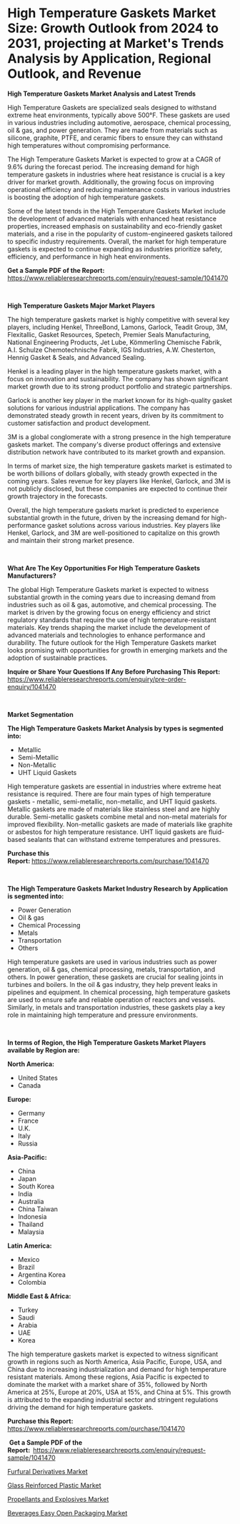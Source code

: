 <p><h1>High Temperature Gaskets Market Size: Growth Outlook from 2024 to 2031, projecting at Market's Trends Analysis by Application, Regional Outlook, and Revenue</h1></p><p><strong>High Temperature Gaskets Market Analysis and Latest Trends</strong></p>
<p><p>High Temperature Gaskets are specialized seals designed to withstand extreme heat environments, typically above 500°F. These gaskets are used in various industries including automotive, aerospace, chemical processing, oil & gas, and power generation. They are made from materials such as silicone, graphite, PTFE, and ceramic fibers to ensure they can withstand high temperatures without compromising performance.</p><p>The High Temperature Gaskets Market is expected to grow at a CAGR of 9.6% during the forecast period. The increasing demand for high temperature gaskets in industries where heat resistance is crucial is a key driver for market growth. Additionally, the growing focus on improving operational efficiency and reducing maintenance costs in various industries is boosting the adoption of high temperature gaskets.</p><p>Some of the latest trends in the High Temperature Gaskets Market include the development of advanced materials with enhanced heat resistance properties, increased emphasis on sustainability and eco-friendly gasket materials, and a rise in the popularity of custom-engineered gaskets tailored to specific industry requirements. Overall, the market for high temperature gaskets is expected to continue expanding as industries prioritize safety, efficiency, and performance in high heat environments.</p></p>
<p><strong>Get a Sample PDF of the Report:&nbsp;</strong> <a href="https://www.reliableresearchreports.com/enquiry/request-sample/1041470">https://www.reliableresearchreports.com/enquiry/request-sample/1041470</a></p>
<p>&nbsp;</p>
<p><strong>High Temperature Gaskets Major Market Players</strong></p>
<p><p>The high temperature gaskets market is highly competitive with several key players, including Henkel, ThreeBond, Lamons, Garlock, Teadit Group, 3M, Flexitallic, Gasket Resources, Spetech, Premier Seals Manufacturing, National Engineering Products, Jet Lube, Kömmerling Chemische Fabrik, A.I. Schulze Chemotechnische Fabrik, IGS Industries, A.W. Chesterton, Hennig Gasket & Seals, and Advanced Sealing.</p><p>Henkel is a leading player in the high temperature gaskets market, with a focus on innovation and sustainability. The company has shown significant market growth due to its strong product portfolio and strategic partnerships.</p><p>Garlock is another key player in the market known for its high-quality gasket solutions for various industrial applications. The company has demonstrated steady growth in recent years, driven by its commitment to customer satisfaction and product development.</p><p>3M is a global conglomerate with a strong presence in the high temperature gaskets market. The company's diverse product offerings and extensive distribution network have contributed to its market growth and expansion.</p><p>In terms of market size, the high temperature gaskets market is estimated to be worth billions of dollars globally, with steady growth expected in the coming years. Sales revenue for key players like Henkel, Garlock, and 3M is not publicly disclosed, but these companies are expected to continue their growth trajectory in the forecasts. </p><p>Overall, the high temperature gaskets market is predicted to experience substantial growth in the future, driven by the increasing demand for high-performance gasket solutions across various industries. Key players like Henkel, Garlock, and 3M are well-positioned to capitalize on this growth and maintain their strong market presence.</p></p>
<p>&nbsp;</p>
<p><strong>What Are The Key Opportunities For High Temperature Gaskets Manufacturers?</strong></p>
<p><p>The global High Temperature Gaskets market is expected to witness substantial growth in the coming years due to increasing demand from industries such as oil & gas, automotive, and chemical processing. The market is driven by the growing focus on energy efficiency and strict regulatory standards that require the use of high temperature-resistant materials. Key trends shaping the market include the development of advanced materials and technologies to enhance performance and durability. The future outlook for the High Temperature Gaskets market looks promising with opportunities for growth in emerging markets and the adoption of sustainable practices.</p></p>
<p><strong>Inquire or Share Your Questions If Any Before Purchasing This Report:</strong> <a href="https://www.reliableresearchreports.com/enquiry/pre-order-enquiry/1041470">https://www.reliableresearchreports.com/enquiry/pre-order-enquiry/1041470</a></p>
<p>&nbsp;</p>
<p><strong>Market Segmentation</strong></p>
<p><strong>The High Temperature Gaskets Market Analysis by types is segmented into:</strong></p>
<p><ul><li>Metallic</li><li>Semi-Metallic</li><li>Non-Metallic</li><li>UHT Liquid Gaskets</li></ul></p>
<p><p>High temperature gaskets are essential in industries where extreme heat resistance is required. There are four main types of high temperature gaskets - metallic, semi-metallic, non-metallic, and UHT liquid gaskets. Metallic gaskets are made of materials like stainless steel and are highly durable. Semi-metallic gaskets combine metal and non-metal materials for improved flexibility. Non-metallic gaskets are made of materials like graphite or asbestos for high temperature resistance. UHT liquid gaskets are fluid-based sealants that can withstand extreme temperatures and pressures.</p></p>
<p><strong>Purchase this Report:&nbsp;</strong><a href="https://www.reliableresearchreports.com/purchase/1041470">https://www.reliableresearchreports.com/purchase/1041470</a></p>
<p>&nbsp;</p>
<p><strong>The High Temperature Gaskets Market Industry Research by Application is segmented into:</strong></p>
<p><ul><li>Power Generation</li><li>Oil & gas</li><li>Chemical Processing</li><li>Metals</li><li>Transportation</li><li>Others</li></ul></p>
<p><p>High temperature gaskets are used in various industries such as power generation, oil & gas, chemical processing, metals, transportation, and others. In power generation, these gaskets are crucial for sealing joints in turbines and boilers. In the oil & gas industry, they help prevent leaks in pipelines and equipment. In chemical processing, high temperature gaskets are used to ensure safe and reliable operation of reactors and vessels. Similarly, in metals and transportation industries, these gaskets play a key role in maintaining high temperature and pressure environments.</p></p>
<p>&nbsp;</p>
<p><strong>In terms of Region, the High Temperature Gaskets Market Players available by Region are:</strong></p>
<p>
    <p> <strong> North America: </strong>
        <ul>
            <li>United States</li>
            <li>Canada</li>
        </ul>
        </p> 
    <p> <strong> Europe: </strong>
        <ul>
            <li>Germany</li>
            <li>France</li>
            <li>U.K.</li>
            <li>Italy</li>
            <li>Russia</li>
        </ul>
        </p> 
    <p> <strong> Asia-Pacific: </strong>
        <ul>
            <li>China</li>
            <li>Japan</li>
            <li>South Korea</li>
            <li>India</li>
            <li>Australia</li>
            <li>China Taiwan</li>
            <li>Indonesia</li>
            <li>Thailand</li>
            <li>Malaysia</li>
        </ul>
        </p> 
    <p> <strong> Latin America: </strong>
        <ul>
            <li>Mexico</li>
            <li>Brazil</li>
            <li>Argentina Korea</li>
            <li>Colombia</li>
        </ul>
        </p> 
    <p> <strong> Middle East & Africa: </strong>
        <ul>
            <li>Turkey</li>
            <li>Saudi</li>
            <li>Arabia</li>
            <li>UAE</li>
            <li>Korea</li>
        </ul>
    </p>
    </p>
<p><p>The high temperature gaskets market is expected to witness significant growth in regions such as North America, Asia Pacific, Europe, USA, and China due to increasing industrialization and demand for high temperature resistant materials. Among these regions, Asia Pacific is expected to dominate the market with a market share of 35%, followed by North America at 25%, Europe at 20%, USA at 15%, and China at 5%. This growth is attributed to the expanding industrial sector and stringent regulations driving the demand for high temperature gaskets.</p></p>
<p><strong>Purchase this Report: </strong><a href="https://www.reliableresearchreports.com/purchase/1041470">https://www.reliableresearchreports.com/purchase/1041470</a></p>
<p>&nbsp;<strong>Get a Sample PDF of the Report:&nbsp;&nbsp;</strong><a href="https://www.reliableresearchreports.com/enquiry/request-sample/1041470">https://www.reliableresearchreports.com/enquiry/request-sample/1041470</a></p>
<p><strong></strong></p>
<p><p><a href="https://github.com/juniordelafrance/Market-Research-Report-List-2/blob/main/furfural-derivatives-market.md">Furfural Derivatives Market</a></p><p><a href="https://github.com/jaidynmorantestelletmjzya/Market-Research-Report-List-1/blob/main/glass-reinforced-plastic-market.md">Glass Reinforced Plastic Market</a></p><p><a href="https://faithful-glue-af3.notion.site/Insights-into-Propellants-and-Explosives-Market-Size-Analysing-Market-Share-Trends-and-Growth-fro-d6b54486d04d43dbb0e30f8360f2182c">Propellants and Explosives Market</a></p><p><a href="https://view.publitas.com/reportprime-1/beverages-easy-open-packaging-market-size-and-growth-market-segmentation-regional-and-country-breakdowns-and-market-trends-for-period-from-2023-2030/">Beverages Easy Open Packaging Market</a></p></p>